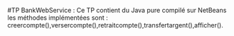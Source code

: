 #TP BankWebService : 
Ce TP contient du Java pure compilé sur NetBeans 
les méthodes implémentées sont : creercompte(),versercompte(),retraitcompte(),transfertargent(),afficher().
